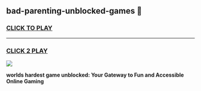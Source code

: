
## bad-parenting-unblocked-games 👋
<h3>
<a href="https://premium.freeplayer.one?title=bad-parenting-unblocked-games&ref=14F">CLICK TO PLAY</a></h3>
<hr>

<h3>
<a href="https://premium.freeplayer.one?title=bad-parenting-unblocked-games&ref=14F">CLICK 2 PLAY</a>
  
</h3>

<a href="https://premium.freeplayer.one?title=bad-parenting-unblocked-games&ref=12F/"><img src="https://clearcache.store/games.png"></a>


**worlds hardest game unblocked: Your Gateway to Fun and Accessible Online Gaming**
